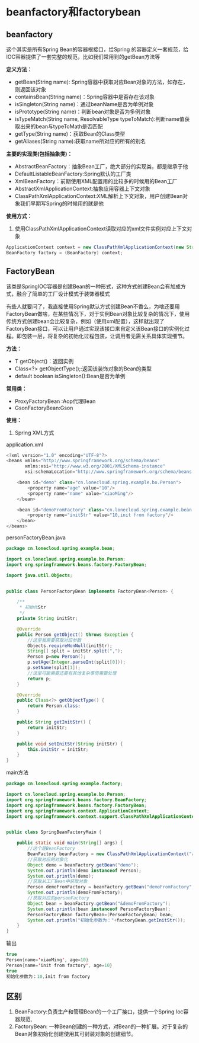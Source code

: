 # beanfactory和factorybean

## beanfactory

 这个其实是所有Spring Bean的容器根接口，给Spring 的容器定义一套规范，给IOC容器提供了一套完整的规范，比如我们常用到的getBean方法等 

**定义方法：**

- getBean(String name): Spring容器中获取对应Bean对象的方法，如存在，则返回该对象
- containsBean(String name)：Spring容器中是否存在该对象
- isSingleton(String name)：通过beanName是否为单例对象
- isPrototype(String name)：判断bean对象是否为多例对象
- isTypeMatch(String name, ResolvableType typeToMatch):判断name值获取出来的bean与typeToMath是否匹配
- getType(String name)：获取Bean的Class类型
- getAliases(String name):获取name所对应的所有的别名

**主要的实现类(包括抽象类)：**

- AbstractBeanFactory：抽象Bean工厂，绝大部分的实现类，都是继承于他
- DefaultListableBeanFactory:Spring默认的工厂类
- XmlBeanFactory：前期使用XML配置用的比较多的时候用的Bean工厂
- AbstractXmlApplicationContext:抽象应用容器上下文对象
- ClassPathXmlApplicationContext:XML解析上下文对象，用户创建Bean对象我们早期写Spring的时候用的就是他

**使用方式：**

1. 使用ClassPathXmlApplicationContext读取对应的xml文件实例对应上下文对象

```java
ApplicationContext context = new ClassPathXmlApplicationContext(new String[] {"applicationContext.xml"});
BeanFactory factory = (BeanFactory) context;
```

 

## FactoryBean

 该类是SpringIOC容器是创建Bean的一种形式，这种方式创建Bean会有加成方式，融合了简单的工厂设计模式于装饰器模式

有些人就要问了，我直接使用Spring默认方式创建Bean不香么，为啥还要用FactoryBean做啥，在某些情况下，对于实例Bean对象比较复杂的情况下，使用传统方式创建bean会比较复杂，例如（使用xml配置），这样就出现了FactoryBean接口，可以让用户通过实现该接口来自定义该Bean接口的实例化过程。即包装一层，将复杂的初始化过程包装，让调用者无需关系具体实现细节。 

**方法：**

- T getObject()：返回实例
- Class<?> getObjectType();:返回该装饰对象的Bean的类型
- default boolean isSingleton():Bean是否为单例

**常用类：**

- ProxyFactoryBean :Aop代理Bean
- GsonFactoryBean:Gson

**使用：**

1. Spring XML方式

application.xml

```java
<?xml version="1.0" encoding="UTF-8"?>
<beans xmlns="http://www.springframework.org/schema/beans"
       xmlns:xsi="http://www.w3.org/2001/XMLSchema-instance"
       xsi:schemaLocation="http://www.springframework.org/schema/beans http://www.springframework.org/schema/beans/spring-beans.xsd">

    <bean id="demo" class="cn.lonecloud.spring.example.bo.Person">
        <property name="age" value="10"/>
        <property name="name" value="xiaoMing"/>
    </bean>

    <bean id="demoFromFactory" class="cn.lonecloud.spring.example.bean.PersonFactoryBean">
        <property name="initStr" value="10,init from factory"/>
    </bean>
</beans>
```

personFactoryBean.java

```java
package cn.lonecloud.spring.example.bean;

import cn.lonecloud.spring.example.bo.Person;
import org.springframework.beans.factory.FactoryBean;

import java.util.Objects;


public class PersonFactoryBean implements FactoryBean<Person> {

    /**
     * 初始化Str
     */
    private String initStr;

    @Override
    public Person getObject() throws Exception {
        //这里我需要获取对应参数
        Objects.requireNonNull(initStr);
        String[] split = initStr.split(",");
        Person p=new Person();
        p.setAge(Integer.parseInt(split[0]));
        p.setName(split[1]);
        //这里可能需要还要有其他复杂事情需要处理
        return p;
    }

    @Override
    public Class<?> getObjectType() {
        return Person.class;
    }

    public String getInitStr() {
        return initStr;
    }

    public void setInitStr(String initStr) {
        this.initStr = initStr;
    }
}
```

main方法

```java
package cn.lonecloud.spring.example.factory;

import cn.lonecloud.spring.example.bo.Person;
import org.springframework.beans.factory.BeanFactory;
import org.springframework.beans.factory.FactoryBean;
import org.springframework.context.ApplicationContext;
import org.springframework.context.support.ClassPathXmlApplicationContext;


public class SpringBeanFactoryMain {

    public static void main(String[] args) {
        //这个是BeanFactory
        BeanFactory beanFactory = new ClassPathXmlApplicationContext("application.xml");
        //获取对应的对象化
        Object demo = beanFactory.getBean("demo");
        System.out.println(demo instanceof Person);
        System.out.println(demo);
        //获取从工厂Bean中获取对象
        Person demoFromFactory = beanFactory.getBean("demoFromFactory", Person.class);
        System.out.println(demoFromFactory);
        //获取对应的personFactory
        Object bean = beanFactory.getBean("&demoFromFactory");
        System.out.println(bean instanceof PersonFactoryBean);
        PersonFactoryBean factoryBean=(PersonFactoryBean) bean;
        System.out.println("初始化参数为："+factoryBean.getInitStr());
    }
}
```

输出

```java
true
Person{name='xiaoMing', age=10}
Person{name='init from factory', age=10}
true
初始化参数为：10,init from factory
```

## 区别

1. BeanFactory:负责生产和管理Bean的一个工厂接口，提供一个Spring Ioc容器规范,
2. FactoryBean: 一种Bean创建的一种方式，对Bean的一种扩展。对于复杂的Bean对象初始化创建使用其可封装对象的创建细节。